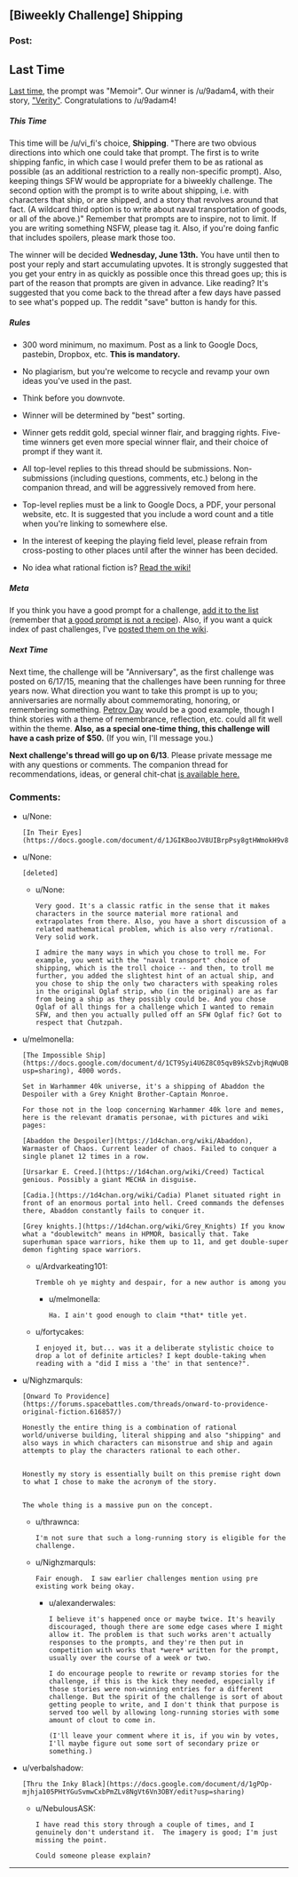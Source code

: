 ## [Biweekly Challenge] Shipping

### Post:

## Last Time

[Last time](https://www.reddit.com/r/rational/comments/8k1avm/biweekly_challenge_memoir/), the prompt was "Memoir". Our winner is /u/9adam4, with their story, ["Verity"](https://www.reddit.com/r/rational/comments/8k1avm/biweekly_challenge_memoir/dzc22u9/). Congratulations to /u/9adam4!

##### This Time

This time will be /u/vi_fi's choice, **Shipping**. "There are two obvious directions into which one could take that prompt. The first is to write shipping fanfic, in which case I would prefer them to be as rational as possible (as an additional restriction to a really non-specific prompt). Also, keeping things SFW would be appropriate for a biweekly challenge. The second option with the prompt is to write about shipping, i.e. with characters that ship, or are shipped, and a story that revolves around that fact. (A wildcard third option is to write about naval transportation of goods, or all of the above.)" Remember that prompts are to inspire, not to limit. If you are writing something NSFW, please tag it. Also, if you're doing fanfic that includes spoilers, please mark those too.

The winner will be decided **Wednesday, June 13th.** You have until then to post your reply and start accumulating upvotes. It is strongly suggested that you get your entry in as quickly as possible once this thread goes up; this is part of the reason that prompts are given in advance. Like reading? It's suggested that you come back to the thread after a few days have passed to see what's popped up. The reddit "save" button is handy for this.

##### Rules

* 300 word minimum, no maximum. Post as a link to Google Docs, pastebin, Dropbox, etc. **This is mandatory.**

* No plagiarism, but you're welcome to recycle and revamp your own ideas you've used in the past.

* Think before you downvote.

* Winner will be determined by "best" sorting.

* Winner gets reddit gold, special winner flair, and bragging rights. Five-time winners get even more special winner flair, and their choice of prompt if they want it.

* All top-level replies to this thread should be submissions. Non-submissions (including questions, comments, etc.) belong in the companion thread, and will be aggressively removed from here.

* Top-level replies must be a link to Google Docs, a PDF, your personal website, etc. It is suggested that you include a word count and a title when you're linking to somewhere else.

* In the interest of keeping the playing field level, please refrain from cross-posting to other places until after the winner has been decided.

* No idea what rational fiction is? [Read the wiki!](http://www.reddit.com/r/rational/wiki/index)

##### Meta

If you think you have a good prompt for a challenge, [add it to the list](https://docs.google.com/spreadsheets/d/1B6HaZc8FYkr6l6Q4cwBc9_-Yq1g0f_HmdHK5L1tbEbA/edit?usp=sharing) (remember that [a good prompt is not a recipe](http://www.reddit.com/r/WritingPrompts/wiki/prompts?src=RECIPE)). Also, if you want a quick index of past challenges, I've [posted them on the wiki](https://www.reddit.com/r/rational/wiki/weeklychallenge).

##### Next Time

Next time, the challenge will be "Anniversary", as the first challenge was posted on 6/17/15, meaning that the challenges have been running for three years now. What direction you want to take this prompt is up to you; anniversaries are normally about commemorating, honoring, or remembering something. [Petrov Day](https://futureoflife.org/2015/10/11/happy-petrov-day/) would be a good example, though I think stories with a theme of remembrance, reflection, etc. could all fit well within the theme. **Also, as a special one-time thing, this challenge will have a cash prize of $50.** (If you win, I'll message you.)

**Next challenge's thread will go up on 6/13**. Please private message me with any questions or comments. The companion thread for recommendations, ideas, or general chit-chat [is available here.](https://old.reddit.com/r/rational/comments/8ne2gp/challenge_companion_shipping/)

### Comments:

- u/None:
  ```
  [In Their Eyes](https://docs.google.com/document/d/1JGIKBooJV8UIBrpPsy8gtHWmokH9v8hHOdwfsMvPh3w/)
  ```

- u/None:
  ```
  [deleted]
  ```

  - u/None:
    ```
    Very good. It's a classic ratfic in the sense that it makes characters in the source material more rational and extrapolates from there. Also, you have a short discussion of a related mathematical problem, which is also very r/rational. Very solid work.

    I admire the many ways in which you chose to troll me. For example, you went with the "naval transport" choice of shipping, which is the troll choice -- and then, to troll me further, you added the slightest hint of an actual ship, and you chose to ship the only two characters with speaking roles in the original Oglaf strip, who (in the original) are as far from being a ship as they possibly could be. And you chose Oglaf of all things for a challenge which I wanted to remain SFW, and then you actually pulled off an SFW Oglaf fic? Got to respect that Chutzpah.
    ```

- u/melmonella:
  ```
  [The Impossible Ship](https://docs.google.com/document/d/1CT9Syi4U6Z8C05qvB9kSZvbjRqWuQBOnpaCP10ZoK2g/edit?usp=sharing), 4000 words.

  Set in Warhammer 40k universe, it's a shipping of Abaddon the Despoiler with a Grey Knight Brother-Captain Monroe.

  For those not in the loop concerning Warhammer 40k lore and memes, here is the relevant dramatis personae, with pictures and wiki pages:

  [Abaddon the Despoiler](https://1d4chan.org/wiki/Abaddon), Warmaster of Chaos. Current leader of chaos. Failed to conquer a single planet 12 times in a row.

  [Ursarkar E. Creed.](https://1d4chan.org/wiki/Creed) Tactical genious. Possibly a giant MECHA in disguise.

  [Cadia.](https://1d4chan.org/wiki/Cadia) Planet situated right in front of an enormous portal into hell. Creed commands the defenses there, Abaddon constantly fails to conquer it.

  [Grey knights.](https://1d4chan.org/wiki/Grey_Knights) If you know what a "doublewitch" means in HPMOR, basically that. Take superhuman space warriors, hike them up to 11, and get double-super demon fighting space warriors.
  ```

  - u/Ardvarkeating101:
    ```
    Tremble oh ye mighty and despair, for a new author is among you
    ```

    - u/melmonella:
      ```
      Ha. I ain't good enough to claim *that* title yet.
      ```

  - u/fortycakes:
    ```
    I enjoyed it, but... was it a deliberate stylistic choice to drop a lot of definite articles? I kept double-taking when reading with a "did I miss a 'the' in that sentence?".
    ```

- u/Nighzmarquls:
  ```
  [Onward To Providence](https://forums.spacebattles.com/threads/onward-to-providence-original-fiction.616857/)

  Honestly the entire thing is a combination of rational world/universe building, literal shipping and also "shipping" and also ways in which characters can misonstrue and ship and again attempts to play the characters rational to each other.  


  Honestly my story is essentially built on this premise right down to what I chose to make the acronym of the story.  


  The whole thing is a massive pun on the concept.
  ```

  - u/thrawnca:
    ```
    I'm not sure that such a long-running story is eligible for the challenge.
    ```

  - u/Nighzmarquls:
    ```
    Fair enough.  I saw earlier challenges mention using pre existing work being okay.
    ```

    - u/alexanderwales:
      ```
      I believe it's happened once or maybe twice. It's heavily discouraged, though there are some edge cases where I might allow it. The problem is that such works aren't actually responses to the prompts, and they're then put in competition with works that *were* written for the prompt, usually over the course of a week or two.

      I do encourage people to rewrite or revamp stories for the challenge, if this is the kick they needed, especially if those stories were non-winning entries for a different challenge. But the spirit of the challenge is sort of about getting people to write, and I don't think that purpose is served too well by allowing long-running stories with some amount of clout to come in.

      (I'll leave your comment where it is, if you win by votes, I'll maybe figure out some sort of secondary prize or something.)
      ```

- u/verbalshadow:
  ```
  [Thru the Inky Black](https://docs.google.com/document/d/1gPOp-mjhja105PHtYGuSvmwCxbPmZLv8NgVt6Vn3OBY/edit?usp=sharing)
  ```

  - u/NebulousASK:
    ```
    I have read this story through a couple of times, and I genuinely don't understand it.  The imagery is good; I'm just missing the point.

    Could someone please explain?
    ```

---

